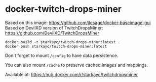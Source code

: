 # docker-twitch-drops-miner

Based on this image: https://github.com/jlesage/docker-baseimage-gui
Based on DevilXD version of TwitchDropsMiner: https://github.com/DevilXD/TwitchDropsMiner

```
docker build -t starkayc/twitch-drops-miner:latest .
docker push starkayc/twitch-drops-miner:latest
```

Don't forget to mount `/config` to have data persistence.

You can also mount `/cache` to preserve cached images and mappings.

Available at: https://hub.docker.com/r/starkayc/twitchdropsminer